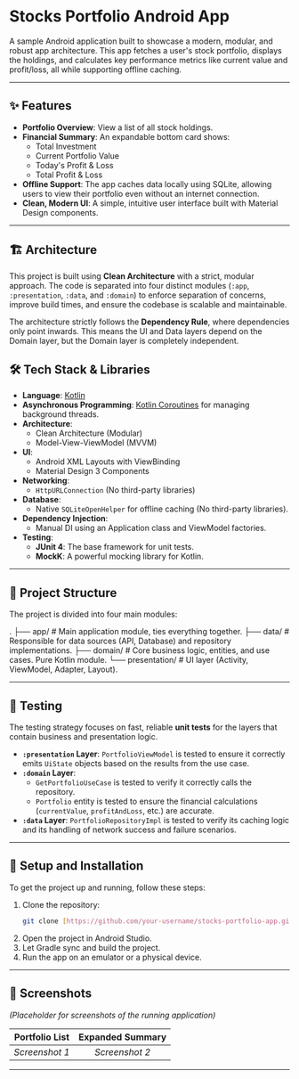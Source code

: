 # Stocks Portfolio Android App

A sample Android application built to showcase a modern, modular, and robust app architecture. This app fetches a user's stock portfolio, displays the holdings, and calculates key performance metrics like current value and profit/loss, all while supporting offline caching.

---

## ✨ Features

- **Portfolio Overview**: View a list of all stock holdings.
- **Financial Summary**: An expandable bottom card shows:
    - Total Investment
    - Current Portfolio Value
    - Today's Profit & Loss
    - Total Profit & Loss
- **Offline Support**: The app caches data locally using SQLite, allowing users to view their portfolio even without an internet connection.
- **Clean, Modern UI**: A simple, intuitive user interface built with Material Design components.

---

## 🏗️ Architecture

This project is built using **Clean Architecture** with a strict, modular approach. The code is separated into four distinct modules (`:app`, `:presentation`, `:data`, and `:domain`) to enforce separation of concerns, improve build times, and ensure the codebase is scalable and maintainable.

The architecture strictly follows the **Dependency Rule**, where dependencies only point inwards. This means the UI and Data layers depend on the Domain layer, but the Domain layer is completely independent.




## 🛠️ Tech Stack & Libraries

-   **Language**: [Kotlin](https://kotlinlang.org/)
-   **Asynchronous Programming**: [Kotlin Coroutines](https://kotlinlang.org/docs/coroutines-overview.html) for managing background threads.
-   **Architecture**:
    -   Clean Architecture (Modular)
    -   Model-View-ViewModel (MVVM)
-   **UI**:
    -   Android XML Layouts with ViewBinding
    -   Material Design 3 Components
-   **Networking**:
    -   `HttpURLConnection` (No third-party libraries)
-   **Database**:
    -   Native `SQLiteOpenHelper` for offline caching (No third-party libraries).
-   **Dependency Injection**:
    -   Manual DI using an Application class and ViewModel factories.
-   **Testing**:
    -   **JUnit 4**: The base framework for unit tests.
    -   **MockK**: A powerful mocking library for Kotlin.

---

## 📁 Project Structure

The project is divided into four main modules:


.
├── app/            # Main application module, ties everything together.
├── data/           # Responsible for data sources (API, Database) and repository implementations.
├── domain/         # Core business logic, entities, and use cases. Pure Kotlin module.
└── presentation/   # UI layer (Activity, ViewModel, Adapter, Layout).


---

## 🧪 Testing

The testing strategy focuses on fast, reliable **unit tests** for the layers that contain business and presentation logic.

-   **`:presentation` Layer**: `PortfolioViewModel` is tested to ensure it correctly emits `UiState` objects based on the results from the use case.
-   **`:domain` Layer**:
    -   `GetPortfolioUseCase` is tested to verify it correctly calls the repository.
    -   `Portfolio` entity is tested to ensure the financial calculations (`currentValue`, `profitAndLoss`, etc.) are accurate.
-   **`:data` Layer**: `PortfolioRepositoryImpl` is tested to verify its caching logic and its handling of network success and failure scenarios.

---

## 🚀 Setup and Installation

To get the project up and running, follow these steps:

1.  Clone the repository:
    ```bash
    git clone [https://github.com/your-username/stocks-portfolio-app.git](https://github.com/your-username/stocks-portfolio-app.git)
    ```
2.  Open the project in Android Studio.
3.  Let Gradle sync and build the project.
4.  Run the app on an emulator or a physical device.

---

## 📸 Screenshots

*(Placeholder for screenshots of the running application)*

| Portfolio List | Expanded Summary |
| :---: | :---: |
| *Screenshot 1* | *Screenshot 2* |

---


